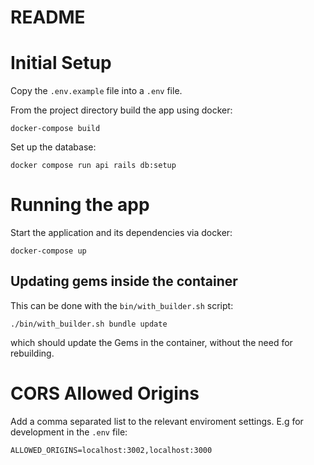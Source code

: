 # README


# Initial Setup

Copy the `.env.example` file into a `.env` file.

From the project directory build the app using docker:

```
docker-compose build
```

Set up the database:

```
docker compose run api rails db:setup
```

# Running the app

Start the application and its dependencies via docker:

```
docker-compose up
```

## Updating gems inside the container

This can be done with the `bin/with_builder.sh` script:
```
./bin/with_builder.sh bundle update
```
which should update the Gems in the container, without the need for rebuilding.

# CORS Allowed Origins

Add a comma separated list to the relevant enviroment settings. E.g for development in the `.env` file:

```
ALLOWED_ORIGINS=localhost:3002,localhost:3000
